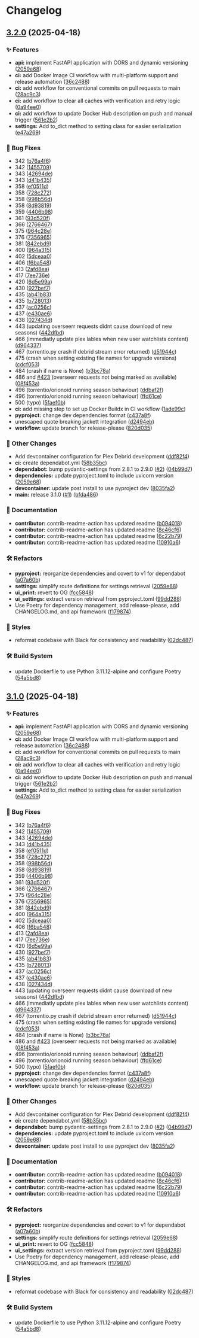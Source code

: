 # Changelog

## [3.2.0](https://github.com/I-am-PUID-0/plex_debrid/compare/3.1.0...3.2.0) (2025-04-18)


### ✨ Features

* **api:** implement FastAPI application with CORS and dynamic versioning ([2059e68](https://github.com/I-am-PUID-0/plex_debrid/commit/2059e681893d0f14190a6487c3efb0cff4c3d797))
* **ci:** add Docker Image CI workflow with multi-platform support and release automation ([36c2488](https://github.com/I-am-PUID-0/plex_debrid/commit/36c2488d005b28a4a44f7e92e1b96395465f13fa))
* **ci:** add workflow for conventional commits on pull requests to main ([28ac9c3](https://github.com/I-am-PUID-0/plex_debrid/commit/28ac9c32791840e43d252492ae7f2dd6c51452e9))
* **ci:** add workflow to clear all caches with verification and retry logic ([0a94ee0](https://github.com/I-am-PUID-0/plex_debrid/commit/0a94ee058e1d5f71dc8beb7c290b5366065b18c9))
* **ci:** add workflow to update Docker Hub description on push and manual trigger ([561e2b2](https://github.com/I-am-PUID-0/plex_debrid/commit/561e2b2254f11c12a6fbeb82ff70361d3587f070))
* **settings:** Add to_dict method to setting class for easier serialization ([e47a269](https://github.com/I-am-PUID-0/plex_debrid/commit/e47a269bfc2883d7091dc4ff31f5fbff95c8f2e7))


### 🐛 Bug Fixes

* 342 ([b76a4f6](https://github.com/I-am-PUID-0/plex_debrid/commit/b76a4f68ea1869ee27badbd5ce29d6da32c43c46))
* 342 ([1455709](https://github.com/I-am-PUID-0/plex_debrid/commit/14557091c4bba6d6dc406718a5b122a3a1570406))
* 343 ([42694de](https://github.com/I-am-PUID-0/plex_debrid/commit/42694de9bc4cb01ef8c7b784d13660f1278c1b42))
* 343 ([d41b435](https://github.com/I-am-PUID-0/plex_debrid/commit/d41b435a9b746a2de199549a702b843036b24986))
* 358 ([ef0511d](https://github.com/I-am-PUID-0/plex_debrid/commit/ef0511d5bce46d2c2159f2f93899b6d7ea23a397))
* 358 ([728c272](https://github.com/I-am-PUID-0/plex_debrid/commit/728c272ad84862e47709b57725e1d3e550d41aa3))
* 358 ([998b56d](https://github.com/I-am-PUID-0/plex_debrid/commit/998b56d15e6ee0d1a471bfe2b2af7c6f23be2d79))
* 358 ([8d93819](https://github.com/I-am-PUID-0/plex_debrid/commit/8d9381941eef0ebb32865bab89c042a60e473d3d))
* 359 ([4406b98](https://github.com/I-am-PUID-0/plex_debrid/commit/4406b989bdec11cc6787d78eede36c0a9ebcf86d))
* 361 ([93d520f](https://github.com/I-am-PUID-0/plex_debrid/commit/93d520fdba9228c5ae54ea836960ec8f4c79c087))
* 366 ([2766467](https://github.com/I-am-PUID-0/plex_debrid/commit/27664674bdcfe44ef961c773fc0517cc238b2775))
* 375 ([964c28e](https://github.com/I-am-PUID-0/plex_debrid/commit/964c28ea5bd694e1698dac7d55783d6bf23ceb64))
* 376 ([7356965](https://github.com/I-am-PUID-0/plex_debrid/commit/7356965d5f8901a45c8c4a82374478d27aceaf83))
* 381 ([842ebd9](https://github.com/I-am-PUID-0/plex_debrid/commit/842ebd9a3b68308457972c330a66418b48d34395))
* 400 ([964a315](https://github.com/I-am-PUID-0/plex_debrid/commit/964a31525c9f7a1327d8aefbfb67978e16172a5e))
* 402 ([5dceaa0](https://github.com/I-am-PUID-0/plex_debrid/commit/5dceaa005a9b0c00ec9ec9d472442697ba534e01))
* 406 ([f6ba548](https://github.com/I-am-PUID-0/plex_debrid/commit/f6ba548d2be9b3b1644ed65298b0543faa2a39b0))
* 413 ([2afd8ea](https://github.com/I-am-PUID-0/plex_debrid/commit/2afd8ea343989eda640bbbec7855d2080f0c8d86))
* 417 ([7ee736e](https://github.com/I-am-PUID-0/plex_debrid/commit/7ee736ebc1f7c70287867ef0567d17df55eb5a95))
* 420 ([6d5e99a](https://github.com/I-am-PUID-0/plex_debrid/commit/6d5e99a27e27c31325307d4d8da1e999fd072113))
* 430 ([927bef7](https://github.com/I-am-PUID-0/plex_debrid/commit/927bef74b47c26d17ee4bbd1a893769480f2432c))
* 435 ([ab41b83](https://github.com/I-am-PUID-0/plex_debrid/commit/ab41b835988660a1f16330632ac68236ffca98bd))
* 435 ([b728013](https://github.com/I-am-PUID-0/plex_debrid/commit/b7280137ab90476d48f23398d8c16c7a380820d2))
* 437 ([ac0256c](https://github.com/I-am-PUID-0/plex_debrid/commit/ac0256cf1a3a87a14b5c4dd0c8fb9c77ca52779c))
* 437 ([e430ae6](https://github.com/I-am-PUID-0/plex_debrid/commit/e430ae6ad877c8a41eddf9cdc99f61b9ff4b6124))
* 438 ([027434d](https://github.com/I-am-PUID-0/plex_debrid/commit/027434db361ea4c03cb6a38d3867b39675c53dd2))
* 443 (updating overseerr requests didnt cause download of new seasons) ([442dfbd](https://github.com/I-am-PUID-0/plex_debrid/commit/442dfbdcde2f3a01518d48da7233173232e28bf6))
* 466 (immediatly update plex lables when new user watchlists content) ([d964337](https://github.com/I-am-PUID-0/plex_debrid/commit/d9643375da2eb1ae2237b335663d918679651691))
* 467 (torrentio.py crash if debrid stream error returned) ([d51944c](https://github.com/I-am-PUID-0/plex_debrid/commit/d51944c6c14371257931f9081cb23100b02f19ff))
* 475 (crash when setting existing file names for upgrade versions) ([cdcf053](https://github.com/I-am-PUID-0/plex_debrid/commit/cdcf0532ea4c22c9433c31c15c1fbce32b0a7914))
* 484 (crash if name is None) ([b3bc78a](https://github.com/I-am-PUID-0/plex_debrid/commit/b3bc78a4be4c713163460737154b37c7c116bb64))
* 486 and [#423](https://github.com/I-am-PUID-0/plex_debrid/issues/423) (overseerr requests not being marked as available) ([08f453a](https://github.com/I-am-PUID-0/plex_debrid/commit/08f453a6082cb8b97b46cc5cfac6e5fcbce78436))
* 496 (torrentio/orionoid running season behaviour) ([ddbaf2f](https://github.com/I-am-PUID-0/plex_debrid/commit/ddbaf2fd820ce2b369bd40064f2f5190cc4a6fb0))
* 496 (torrentio/orionoid running season behaviour) ([ffd61ce](https://github.com/I-am-PUID-0/plex_debrid/commit/ffd61cec080b76c8b8e45a3c1204815d2df067fd))
* 500 (typo) ([5faef0b](https://github.com/I-am-PUID-0/plex_debrid/commit/5faef0bcd821d8246e130262ae49ad8def5d96a3))
* **ci:** add missing step to set up Docker Buildx in CI workflow ([1ade99c](https://github.com/I-am-PUID-0/plex_debrid/commit/1ade99c6a6e2fc18d39abb25e80f28bf1b65bc08))
* **pyproject:** change dev dependencies format ([c437a8f](https://github.com/I-am-PUID-0/plex_debrid/commit/c437a8f5b90664936b6abeabc229458d2ddf7f83))
* unescaped quote breaking jackett integration ([d2494eb](https://github.com/I-am-PUID-0/plex_debrid/commit/d2494ebb5342a3263fc1c934bb826df94b34da59))
* **workflow:** update branch for release-please ([820d035](https://github.com/I-am-PUID-0/plex_debrid/commit/820d03595568e2cf364d41eef6bdbc71a36b5016))


### 🤡 Other Changes

* Add devcontainer configuration for Plex Debrid development ([ddf82f4](https://github.com/I-am-PUID-0/plex_debrid/commit/ddf82f49e35f6e45b611a12a050a798aafe59c68))
* **ci:** create dependabot.yml ([58b35bc](https://github.com/I-am-PUID-0/plex_debrid/commit/58b35bcee3f7482cda3d774f3ba82453a2ed6b60))
* **dependabot:** bump pydantic-settings from 2.8.1 to 2.9.0 ([#2](https://github.com/I-am-PUID-0/plex_debrid/issues/2)) ([04b99d7](https://github.com/I-am-PUID-0/plex_debrid/commit/04b99d70d57db270dc5e0227c78265f0055a48d5))
* **dependencies:** update pyproject.toml to include uvicorn version ([2059e68](https://github.com/I-am-PUID-0/plex_debrid/commit/2059e681893d0f14190a6487c3efb0cff4c3d797))
* **devcontainer:** update post install to use pyproject dev ([8035fa2](https://github.com/I-am-PUID-0/plex_debrid/commit/8035fa2f361190b452ea7dbba0cf3da7832dc601))
* **main:** release 3.1.0 ([#1](https://github.com/I-am-PUID-0/plex_debrid/issues/1)) ([bfda486](https://github.com/I-am-PUID-0/plex_debrid/commit/bfda486164f5b0df7a13bd0156463d9add8080b8))


### 📖 Documentation

* **contributor:** contrib-readme-action has updated readme ([b094018](https://github.com/I-am-PUID-0/plex_debrid/commit/b094018e13f56302d2e295940b07a4c52a36fa8b))
* **contributor:** contrib-readme-action has updated readme ([8c46cf6](https://github.com/I-am-PUID-0/plex_debrid/commit/8c46cf64ccf91e5e8a403af998c04567ac352d9e))
* **contributor:** contrib-readme-action has updated readme ([6c22b79](https://github.com/I-am-PUID-0/plex_debrid/commit/6c22b79770bbe10938fa4ae0ea38d170b9532cdf))
* **contributor:** contrib-readme-action has updated readme ([10910a6](https://github.com/I-am-PUID-0/plex_debrid/commit/10910a6e127635e0e6c6224ee4e116dcedf89ccb))


### 🛠️ Refactors

* **pyproject:** reorganize dependencies and covert to v1 for dependabot ([a07a60b](https://github.com/I-am-PUID-0/plex_debrid/commit/a07a60b08d65c4f8c7569a438325a50ed829bd0b))
* **settings:** simplify route definitions for settings retrieval ([2059e68](https://github.com/I-am-PUID-0/plex_debrid/commit/2059e681893d0f14190a6487c3efb0cff4c3d797))
* **ui_print:** revert to OG ([fcc5848](https://github.com/I-am-PUID-0/plex_debrid/commit/fcc58484c4815d98aa32f9a674a29a33e571eadc))
* **ui_settings:** extract version retrieval from pyproject.toml ([99dd288](https://github.com/I-am-PUID-0/plex_debrid/commit/99dd288287e2fdb1f9f0b88fb9ff84bfeac66ab1))
* Use Poetry for dependency management, add release-please, add CHANGELOG.md, and api framework ([f179874](https://github.com/I-am-PUID-0/plex_debrid/commit/f1798743a45fb28dedb71a1dd3f4c572529b71aa))


### 🎨 Styles

* reformat codebase with Black for consistency and readability ([02dc487](https://github.com/I-am-PUID-0/plex_debrid/commit/02dc487087c71cb8413a057082d2c5256a1f503e))


### 🛠️ Build System

* update Dockerfile to use Python 3.11.12-alpine and configure Poetry ([54a5bd8](https://github.com/I-am-PUID-0/plex_debrid/commit/54a5bd8cccbd7af66268c81166a069012bf51586))

## [3.1.0](https://github.com/I-am-PUID-0/plex_debrid/compare/3.0.0...3.1.0) (2025-04-18)


### ✨ Features

* **api:** implement FastAPI application with CORS and dynamic versioning ([2059e68](https://github.com/I-am-PUID-0/plex_debrid/commit/2059e681893d0f14190a6487c3efb0cff4c3d797))
* **ci:** add Docker Image CI workflow with multi-platform support and release automation ([36c2488](https://github.com/I-am-PUID-0/plex_debrid/commit/36c2488d005b28a4a44f7e92e1b96395465f13fa))
* **ci:** add workflow for conventional commits on pull requests to main ([28ac9c3](https://github.com/I-am-PUID-0/plex_debrid/commit/28ac9c32791840e43d252492ae7f2dd6c51452e9))
* **ci:** add workflow to clear all caches with verification and retry logic ([0a94ee0](https://github.com/I-am-PUID-0/plex_debrid/commit/0a94ee058e1d5f71dc8beb7c290b5366065b18c9))
* **ci:** add workflow to update Docker Hub description on push and manual trigger ([561e2b2](https://github.com/I-am-PUID-0/plex_debrid/commit/561e2b2254f11c12a6fbeb82ff70361d3587f070))
* **settings:** Add to_dict method to setting class for easier serialization ([e47a269](https://github.com/I-am-PUID-0/plex_debrid/commit/e47a269bfc2883d7091dc4ff31f5fbff95c8f2e7))


### 🐛 Bug Fixes

* 342 ([b76a4f6](https://github.com/I-am-PUID-0/plex_debrid/commit/b76a4f68ea1869ee27badbd5ce29d6da32c43c46))
* 342 ([1455709](https://github.com/I-am-PUID-0/plex_debrid/commit/14557091c4bba6d6dc406718a5b122a3a1570406))
* 343 ([42694de](https://github.com/I-am-PUID-0/plex_debrid/commit/42694de9bc4cb01ef8c7b784d13660f1278c1b42))
* 343 ([d41b435](https://github.com/I-am-PUID-0/plex_debrid/commit/d41b435a9b746a2de199549a702b843036b24986))
* 358 ([ef0511d](https://github.com/I-am-PUID-0/plex_debrid/commit/ef0511d5bce46d2c2159f2f93899b6d7ea23a397))
* 358 ([728c272](https://github.com/I-am-PUID-0/plex_debrid/commit/728c272ad84862e47709b57725e1d3e550d41aa3))
* 358 ([998b56d](https://github.com/I-am-PUID-0/plex_debrid/commit/998b56d15e6ee0d1a471bfe2b2af7c6f23be2d79))
* 358 ([8d93819](https://github.com/I-am-PUID-0/plex_debrid/commit/8d9381941eef0ebb32865bab89c042a60e473d3d))
* 359 ([4406b98](https://github.com/I-am-PUID-0/plex_debrid/commit/4406b989bdec11cc6787d78eede36c0a9ebcf86d))
* 361 ([93d520f](https://github.com/I-am-PUID-0/plex_debrid/commit/93d520fdba9228c5ae54ea836960ec8f4c79c087))
* 366 ([2766467](https://github.com/I-am-PUID-0/plex_debrid/commit/27664674bdcfe44ef961c773fc0517cc238b2775))
* 375 ([964c28e](https://github.com/I-am-PUID-0/plex_debrid/commit/964c28ea5bd694e1698dac7d55783d6bf23ceb64))
* 376 ([7356965](https://github.com/I-am-PUID-0/plex_debrid/commit/7356965d5f8901a45c8c4a82374478d27aceaf83))
* 381 ([842ebd9](https://github.com/I-am-PUID-0/plex_debrid/commit/842ebd9a3b68308457972c330a66418b48d34395))
* 400 ([964a315](https://github.com/I-am-PUID-0/plex_debrid/commit/964a31525c9f7a1327d8aefbfb67978e16172a5e))
* 402 ([5dceaa0](https://github.com/I-am-PUID-0/plex_debrid/commit/5dceaa005a9b0c00ec9ec9d472442697ba534e01))
* 406 ([f6ba548](https://github.com/I-am-PUID-0/plex_debrid/commit/f6ba548d2be9b3b1644ed65298b0543faa2a39b0))
* 413 ([2afd8ea](https://github.com/I-am-PUID-0/plex_debrid/commit/2afd8ea343989eda640bbbec7855d2080f0c8d86))
* 417 ([7ee736e](https://github.com/I-am-PUID-0/plex_debrid/commit/7ee736ebc1f7c70287867ef0567d17df55eb5a95))
* 420 ([6d5e99a](https://github.com/I-am-PUID-0/plex_debrid/commit/6d5e99a27e27c31325307d4d8da1e999fd072113))
* 430 ([927bef7](https://github.com/I-am-PUID-0/plex_debrid/commit/927bef74b47c26d17ee4bbd1a893769480f2432c))
* 435 ([ab41b83](https://github.com/I-am-PUID-0/plex_debrid/commit/ab41b835988660a1f16330632ac68236ffca98bd))
* 435 ([b728013](https://github.com/I-am-PUID-0/plex_debrid/commit/b7280137ab90476d48f23398d8c16c7a380820d2))
* 437 ([ac0256c](https://github.com/I-am-PUID-0/plex_debrid/commit/ac0256cf1a3a87a14b5c4dd0c8fb9c77ca52779c))
* 437 ([e430ae6](https://github.com/I-am-PUID-0/plex_debrid/commit/e430ae6ad877c8a41eddf9cdc99f61b9ff4b6124))
* 438 ([027434d](https://github.com/I-am-PUID-0/plex_debrid/commit/027434db361ea4c03cb6a38d3867b39675c53dd2))
* 443 (updating overseerr requests didnt cause download of new seasons) ([442dfbd](https://github.com/I-am-PUID-0/plex_debrid/commit/442dfbdcde2f3a01518d48da7233173232e28bf6))
* 466 (immediatly update plex lables when new user watchlists content) ([d964337](https://github.com/I-am-PUID-0/plex_debrid/commit/d9643375da2eb1ae2237b335663d918679651691))
* 467 (torrentio.py crash if debrid stream error returned) ([d51944c](https://github.com/I-am-PUID-0/plex_debrid/commit/d51944c6c14371257931f9081cb23100b02f19ff))
* 475 (crash when setting existing file names for upgrade versions) ([cdcf053](https://github.com/I-am-PUID-0/plex_debrid/commit/cdcf0532ea4c22c9433c31c15c1fbce32b0a7914))
* 484 (crash if name is None) ([b3bc78a](https://github.com/I-am-PUID-0/plex_debrid/commit/b3bc78a4be4c713163460737154b37c7c116bb64))
* 486 and [#423](https://github.com/I-am-PUID-0/plex_debrid/issues/423) (overseerr requests not being marked as available) ([08f453a](https://github.com/I-am-PUID-0/plex_debrid/commit/08f453a6082cb8b97b46cc5cfac6e5fcbce78436))
* 496 (torrentio/orionoid running season behaviour) ([ddbaf2f](https://github.com/I-am-PUID-0/plex_debrid/commit/ddbaf2fd820ce2b369bd40064f2f5190cc4a6fb0))
* 496 (torrentio/orionoid running season behaviour) ([ffd61ce](https://github.com/I-am-PUID-0/plex_debrid/commit/ffd61cec080b76c8b8e45a3c1204815d2df067fd))
* 500 (typo) ([5faef0b](https://github.com/I-am-PUID-0/plex_debrid/commit/5faef0bcd821d8246e130262ae49ad8def5d96a3))
* **pyproject:** change dev dependencies format ([c437a8f](https://github.com/I-am-PUID-0/plex_debrid/commit/c437a8f5b90664936b6abeabc229458d2ddf7f83))
* unescaped quote breaking jackett integration ([d2494eb](https://github.com/I-am-PUID-0/plex_debrid/commit/d2494ebb5342a3263fc1c934bb826df94b34da59))
* **workflow:** update branch for release-please ([820d035](https://github.com/I-am-PUID-0/plex_debrid/commit/820d03595568e2cf364d41eef6bdbc71a36b5016))


### 🤡 Other Changes

* Add devcontainer configuration for Plex Debrid development ([ddf82f4](https://github.com/I-am-PUID-0/plex_debrid/commit/ddf82f49e35f6e45b611a12a050a798aafe59c68))
* **ci:** create dependabot.yml ([58b35bc](https://github.com/I-am-PUID-0/plex_debrid/commit/58b35bcee3f7482cda3d774f3ba82453a2ed6b60))
* **dependabot:** bump pydantic-settings from 2.8.1 to 2.9.0 ([#2](https://github.com/I-am-PUID-0/plex_debrid/issues/2)) ([04b99d7](https://github.com/I-am-PUID-0/plex_debrid/commit/04b99d70d57db270dc5e0227c78265f0055a48d5))
* **dependencies:** update pyproject.toml to include uvicorn version ([2059e68](https://github.com/I-am-PUID-0/plex_debrid/commit/2059e681893d0f14190a6487c3efb0cff4c3d797))
* **devcontainer:** update post install to use pyproject dev ([8035fa2](https://github.com/I-am-PUID-0/plex_debrid/commit/8035fa2f361190b452ea7dbba0cf3da7832dc601))


### 📖 Documentation

* **contributor:** contrib-readme-action has updated readme ([b094018](https://github.com/I-am-PUID-0/plex_debrid/commit/b094018e13f56302d2e295940b07a4c52a36fa8b))
* **contributor:** contrib-readme-action has updated readme ([8c46cf6](https://github.com/I-am-PUID-0/plex_debrid/commit/8c46cf64ccf91e5e8a403af998c04567ac352d9e))
* **contributor:** contrib-readme-action has updated readme ([6c22b79](https://github.com/I-am-PUID-0/plex_debrid/commit/6c22b79770bbe10938fa4ae0ea38d170b9532cdf))
* **contributor:** contrib-readme-action has updated readme ([10910a6](https://github.com/I-am-PUID-0/plex_debrid/commit/10910a6e127635e0e6c6224ee4e116dcedf89ccb))


### 🛠️ Refactors

* **pyproject:** reorganize dependencies and covert to v1 for dependabot ([a07a60b](https://github.com/I-am-PUID-0/plex_debrid/commit/a07a60b08d65c4f8c7569a438325a50ed829bd0b))
* **settings:** simplify route definitions for settings retrieval ([2059e68](https://github.com/I-am-PUID-0/plex_debrid/commit/2059e681893d0f14190a6487c3efb0cff4c3d797))
* **ui_print:** revert to OG ([fcc5848](https://github.com/I-am-PUID-0/plex_debrid/commit/fcc58484c4815d98aa32f9a674a29a33e571eadc))
* **ui_settings:** extract version retrieval from pyproject.toml ([99dd288](https://github.com/I-am-PUID-0/plex_debrid/commit/99dd288287e2fdb1f9f0b88fb9ff84bfeac66ab1))
* Use Poetry for dependency management, add release-please, add CHANGELOG.md, and api framework ([f179874](https://github.com/I-am-PUID-0/plex_debrid/commit/f1798743a45fb28dedb71a1dd3f4c572529b71aa))


### 🎨 Styles

* reformat codebase with Black for consistency and readability ([02dc487](https://github.com/I-am-PUID-0/plex_debrid/commit/02dc487087c71cb8413a057082d2c5256a1f503e))


### 🛠️ Build System

* update Dockerfile to use Python 3.11.12-alpine and configure Poetry ([54a5bd8](https://github.com/I-am-PUID-0/plex_debrid/commit/54a5bd8cccbd7af66268c81166a069012bf51586))
